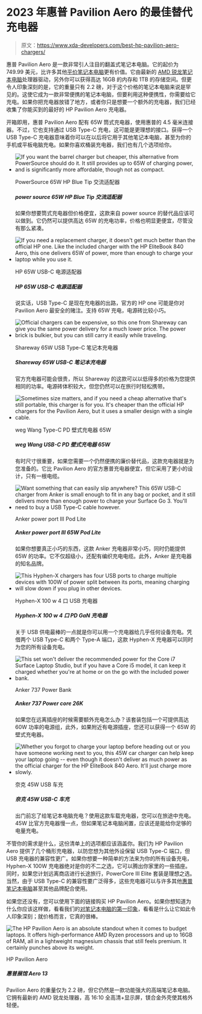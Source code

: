 # 2023 年惠普 Pavilion Aero 的最佳替代充电器

> 原文：<https://www.xda-developers.com/best-hp-pavilion-aero-chargers/>

惠普 Pavilion Aero 是一款非常引人注目的翻盖式笔记本电脑。它的起价为 749.99 美元，比许多其他[平价笔记本电脑](https://www.xda-developers.com/best-cheap-hp-laptops/)更有价值。它由最新的 [AMD 锐龙笔记本电脑](https://www.xda-developers.com/best-amd-ryzen-laptops/)处理器驱动，另外你可以获得高达 16GB 的内存和 1TB 的存储空间。但更令人印象深刻的是，它的重量只有 2.2 磅，对于这个价格的笔记本电脑来说是罕见的。这使它成为一款非常便携的笔记本电脑，但要利用这种便携性，你需要给它充电。如果你把充电器放错了地方，或者你只是想要一个额外的充电器，我们已经收集了你能买到的最好的 HP Pavilion Aero 充电器。

开箱即用，惠普 Pavilion Aero 配有 65W 筒式充电器，使用惠普的 4.5 毫米连接器。不过，它也支持通过 USB Type-C 充电，这可能是更理想的接口。获得一个 USB Type-C 充电器意味着你可以在以后将它用于其他笔记本电脑，甚至为你的手机或平板电脑充电。如果你喜欢桶装充电器，我们也有几个选项给你。

*   <picture>![If you want the barrel charger but cheaper, this alternative from PowerSource should do it. It still provides up to 65W of charging power, and is significantly more affordable, though not as compact.](img/eda61721d6ab0c5a6b52a9b451401039.png)</picture>

    PowerSource 65W HP Blue Tip 交流适配器

    ##### power source 65W HP Blue Tip 交流适配器

    如果你想要筒式充电器但价格便宜，这款来自 power source 的替代品应该可以做到。它仍然可以提供高达 65W 的充电功率，价格也明显更便宜，尽管没有那么紧凑。

*   <picture>![If you need a replacement charger, it doesn't get much better than the official HP one. Like the included charger with the HP EliteBook 840 Aero, this one delivers 65W of power, more than enough to charge your laptop while you use it.](img/36c1c8490c7a1bf082288d8b8940cb29.png)</picture>

    HP 65W USB-C 电源适配器

    ##### HP 65W USB-C 电源适配器

    说实话，USB Type-C 是现在充电器的出路，官方的 HP one 可能是你对 Pavilion Aero 最安全的赌注。支持 65W 充电，电源砖比较小巧。

*   <picture>![Official chargers can be expensive, so this one from Shareway can give you the same power delivery for a much lower price. The power brick is bulkier, but you can still carry it easily while traveling.](img/5f445e8a877ae3e17cfd8f8904d7e7da.png)</picture>

    Shareway 65W USB Type-C 笔记本充电器

    ##### Shareway 65W USB-C 笔记本充电器

    官方充电器可能会很贵，所以 Shareway 的这款可以以低得多的价格为您提供相同的功率。电源砖体积较大，但您仍然可以在旅行时轻松携带。

*   <picture>![Sometimes size matters, and if you need a cheap alternative that's still portable, this charger is for you. It's cheaper than the official HP chargers for the Pavilion Aero, but it uses a smaller design with a single cable.](img/2a55348fcd4404858c59097bb008f55c.png)</picture>

    weg Wang Type-C PD 壁式充电器 65W

    ##### weg Wang USB-C PD 壁式充电器 65W

    有时尺寸很重要，如果您需要一个仍然便携的廉价替代品，这款充电器就是为您准备的。它比 Pavilion Aero 的官方惠普充电器便宜，但它采用了更小的设计，只有一根电缆。

*   <picture>![Want something that can easily slip anywhere? This 65W USB-C charger from Anker is small enough to fit in any bag or pocket, and it still delivers more than enough power to charge your Surface Go 3\. You'll need to buy a USB Type-C cable however.](img/5cb8ee1c7b4dcee7ebdcce9a0d2f2a67.png)</picture>

    Anker power port III Pod Lite

    ##### Anker power port III 65W Pod Lite

    如果你想要真正小巧的东西，这款 Anker 充电器非常小巧，同时仍能提供 65W 的功率。它不仅超级小，还配有编织充电电缆。此外，Anker 是充电器的知名品牌。

*   <picture>![This Hyphen-X chargers has four USB ports to charge multiple devices with 100W of power split between its ports, meaning charging will slow down if you plug in other devices.](img/4946515f7526eadf241a608ac637da69.png)</picture>

    Hyphen-X 100 w 4 口 USB 充电器

    ##### Hyphen-X 100 w 4 口 PD GaN 充电器

    关于 USB 供电最棒的一点就是你可以用一个充电器给几乎任何设备充电。凭借两个 USB Type-C 和两个 Type-A 端口，这款 Hyphen-X 充电器可以同时为您的所有设备充电。

*   <picture>![This set won't deliver the recommended power for the Core i7 Surface Laptop Studio, but if you have a Core i5 model, it can keep it charged whether you're at home or on the go with the included power bank.](img/5bdfd13c970694adbf852743d292e0e4.png)</picture>

    Anker 737 Power Bank

    ##### Anker 737 Power core 26K

    如果您在远离插座的时候需要额外充电怎么办？该套装包括一个可提供高达 60W 功率的电源组，此外，如果附近有电源插座，您还可以获得一个 65W 的壁式充电器。

*   <picture>![Whether you forgot to charge your laptop before heading out or you have someone working next to you, this 45W car charger can help keep your laptop going -- even though it doesn't deliver as much power as the official charger for the HP EliteBook 840 Aero. It'll just charge more slowly.](img/9941addc4a9faab1bad9fe0bce5df94c.png)</picture>

    奈克 45W USB 车充

    ##### 奈克 45W USB-C 车充

    出门前忘了给笔记本电脑充电？使用这款车载充电器，您可以在旅途中充电。45W 比官方充电器慢一点，但如果笔记本电脑闲置，应该还是能给你足够的电量充电。

不管你的需求是什么，这份清单上的选项都应该涵盖你。我们为 HP Pavilion Aero 提供了几个桶形充电器，以防您想为其他外设保留 USB Type-C 端口，但 USB 充电器的兼容性更广。如果你想要一种简单的方法来为你的所有设备充电，Hyphen-X 100W 充电器绝对是你的不二之选，它可以腾出你家里的一些插座。同时，如果您计划远离商店进行长途旅行，PowerCore III Elite 套装是理想之选。当然，由于 USB Type-C 的兼容性要广泛得多，这些充电器可以与许多其他[惠普笔记本电脑](https://www.xda-developers.com/best-hp-laptops/)甚至其他品牌配合使用。

如果您还没有，您可以使用下面的链接购买 HP Pavilion Aero。如果你想知道为什么你应该这样做，看看我们的[对笔记本电脑的第一印象](https://www.xda-developers.com/hp-pavilion-aero-13-first-impressions/)，看看是什么让它如此令人印象深刻；就价格而言，它真的很棒。

 <picture>![The HP Pavilion Aero is an absolute standout when it comes to budget laptops. It offers high-performance AMD Ryzen processors and up to 16GB of RAM, all in a lightweight magnesium chassis that still feels premium. It certainly punches above its weight.](img/55f3b9379bde682a630dc46c27638f35.png)</picture> 

HP Pavilion Aero

##### 惠普展馆 Aero 13

Pavilion Aero 的重量仅为 2.2 磅，但它仍然是一款功能强大的高端笔记本电脑。它拥有最新的 AMD 锐龙处理器，高 16:10 全高清+显示屏，镁合金外壳使其格外轻便。